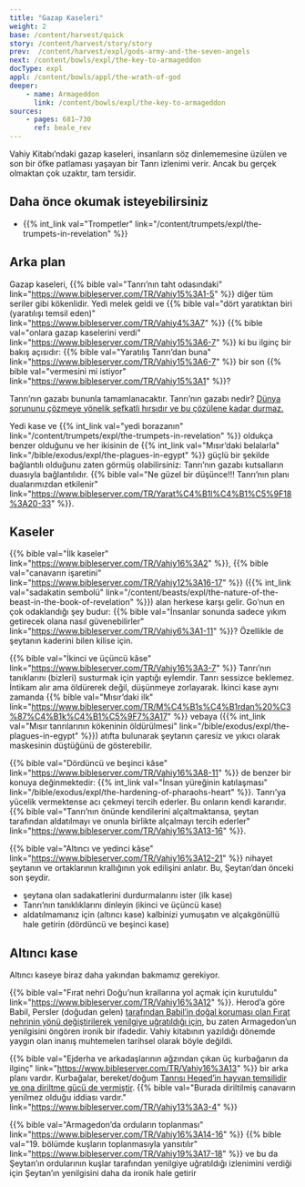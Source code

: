 ```yaml
---
title: "Gazap Kaseleri"
weight: 2
base: /content/harvest/quick
story: /content/harvest/story/story
prev:  /content/harvest/expl/gods-army-and-the-seven-angels
next: /content/bowls/expl/the-key-to-armageddon
docType: expl
appl: /content/bowls/appl/the-wrath-of-god
deeper:
    - name: Armageddon
      link: /content/bowls/expl/the-key-to-armageddon
sources: 
    - pages: 681–730
      ref: beale_rev
---
```


Vahiy Kitabı’ndaki gazap kaseleri, insanların söz dinlememesine üzülen ve son bir öfke patlaması yaşayan bir Tanrı izlenimi verir. Ancak bu gerçek olmaktan çok uzaktır, tam tersidir.

## Daha önce okumak isteyebilirsiniz

<a name="6e57"></a>
- {{% int_link val="Trompetler" link="/content/trumpets/expl/the-trumpets-in-revelation" %}}

## Arka plan

<a name="08a9"></a>
Gazap kaseleri, {{% bible val="Tanrı’nın taht odasındaki" link="https://www.bibleserver.com/TR/Vahiy15%3A1-5" %}} diğer tüm seriler gibi kökenlidir. Yedi melek geldi ve {{% bible val="dört yaratıktan biri (yaratılışı temsil eden)" link="https://www.bibleserver.com/TR/Vahiy4%3A7" %}} {{% bible val="onlara gazap kaselerini verdi" link="https://www.bibleserver.com/TR/Vahiy15%3A6-7" %}} ki bu ilginç bir bakış açısıdır: {{% bible val="Yaratılış Tanrı’dan buna" link="https://www.bibleserver.com/TR/Vahiy15%3A6-7" %}} bir son {{% bible val="vermesini mi istiyor" link="https://www.bibleserver.com/TR/Vahiy15%3A1" %}}?

Tanrı’nın gazabı bununla tamamlanacaktır. Tanrı’nın gazabı nedir? [Dünya sorununu çözmeye yönelik şefkatli hırsıdır ve bu çözülene kadar durmaz.](https://moodyaudio.com/products/good-and-beautiful-god-part-6)

Yedi kase ve {{% int_link val="yedi borazanın" link="/content/trumpets/expl/the-trumpets-in-revelation" %}} oldukça benzer olduğunu ve her ikisinin de {{% int_link val="Mısır’daki belalarla" link="/bible/exodus/expl/the-plagues-in-egypt" %}} güçlü bir şekilde bağlantılı olduğunu zaten görmüş olabilirsiniz: Tanrı’nın gazabı kutsalların duasıyla bağlantılıdır. {{% bible val="Ne güzel bir düşünce!!! Tanrı’nın planı dualarımızdan etkilenir" link="https://www.bibleserver.com/TR/Yarat%C4%B1l%C4%B1%C5%9F18%3A20-33" %}}.

## Kaseler

<a name="557c"></a>
{{% bible val="İlk kaseler" link="https://www.bibleserver.com/TR/Vahiy16%3A2" %}}, {{% bible val="canavarın işaretini" link="https://www.bibleserver.com/TR/Vahiy12%3A16-17" %}} ({{% int_link val="sadakatin sembolü" link="/content/beasts/expl/the-nature-of-the-beast-in-the-book-of-revelation" %}}) alan herkese karşı gelir. Go’nun en çok odaklandığı şey budur: {{% bible val="İnsanlar sonunda sadece yıkım getirecek olana nasıl güvenebilirler" link="https://www.bibleserver.com/TR/Vahiy6%3A1-11" %}}? Özellikle de şeytanın kaderini bilen kilise için.

{{% bible val="İkinci ve üçüncü kâse" link="https://www.bibleserver.com/TR/Vahiy16%3A3-7" %}} Tanrı’nın tanıklarını (bizleri) susturmak için yaptığı eylemdir. Tanrı sessizce beklemez. İntikam alır ama öldürerek değil, düşünmeye zorlayarak. İkinci kase aynı zamanda {{% bible val="Mısır’daki ilk" link="https://www.bibleserver.com/TR/M%C4%B1s%C4%B1rdan%20%C3%87%C4%B1k%C4%B1%C5%9F7%3A17" %}} vebaya ({{% int_link val="Mısır tanrılarının kökeninin öldürülmesi" link="/bible/exodus/expl/the-plagues-in-egypt" %}}) atıfta bulunarak şeytanın çaresiz ve yıkıcı olarak maskesinin düştüğünü de gösterebilir.

{{% bible val="Dördüncü ve beşinci kâse" link="https://www.bibleserver.com/TR/Vahiy16%3A8-11" %}} de benzer bir konuya değinmektedir: {{% int_link val="İnsan yüreğinin katılaşması" link="/bible/exodus/expl/the-hardening-of-pharaohs-heart" %}}. Tanrı’ya yücelik vermektense acı çekmeyi tercih ederler. Bu onların kendi kararıdır. {{% bible val="Tanrı’nın önünde kendilerini alçaltmaktansa, şeytan tarafından aldatılmayı ve onunla birlikte alçalmayı tercih ederler" link="https://www.bibleserver.com/TR/Vahiy16%3A13-16" %}}.

{{% bible val="Altıncı ve yedinci kâse" link="https://www.bibleserver.com/TR/Vahiy16%3A12-21" %}} nihayet şeytanın ve ortaklarının krallığının yok edilişini anlatır. Bu, Şeytan’dan önceki son şeydir.

- şeytana olan sadakatlerini durdurmalarını ister (ilk kase)
- Tanrı’nın tanıklıklarını dinleyin (ikinci ve üçüncü kase)
- aldatılmamanız için (altıncı kase) kalbinizi yumuşatın ve alçakgönüllü hale getirin (dördüncü ve beşinci kase)

## Altıncı kase

<a name="33de"></a>
Altıncı kaseye biraz daha yakından bakmamız gerekiyor.

{{% bible val="Fırat nehri Doğu’nun krallarına yol açmak için kurutuldu" link="https://www.bibleserver.com/TR/Vahiy16%3A12" %}}. Herod’a göre Babil, Persler (doğudan gelen) [tarafından Babil’in doğal koruması olan Fırat nehrinin yönü değiştirilerek yenilgiye uğratıldığı için](https://en.wikipedia.org/wiki/Fall_of_Babylon#Historiography), bu zaten Armagedon’un yenilgisini öngören ironik bir ifadedir. Vahiy kitabının yazıldığı dönemde yaygın olan inanış muhtemelen tarihsel olarak böyle değildi.

{{% bible val="Ejderha ve arkadaşlarının ağzından çıkan üç kurbağanın da ilginç" link="https://www.bibleserver.com/TR/Vahiy16%3A13" %}} bir arka planı vardır. Kurbağalar, bereket/doğum [Tanrısı Heqed’in hayvan temsilidir ve ona diriltme gücü de vermiştir](https://en.wikipedia.org/wiki/Heqet). {{% bible val="Burada diriltilmiş canavarın yenilmez olduğu iddiası vardır." link="https://www.bibleserver.com/TR/Vahiy13%3A3-4" %}}

{{% bible val="Armagedon’da orduların toplanması" link="https://www.bibleserver.com/TR/Vahiy16%3A14-16" %}} {{% bible val="19. bölümde kuşların toplanmasıyla yansıtılır" link="https://www.bibleserver.com/TR/Vahiy19%3A17-18" %}} ve bu da Şeytan’ın ordularının kuşlar tarafından yenilgiye uğratıldığı izlenimini verdiği için Şeytan’ın yenilgisini daha da ironik hale getirir
